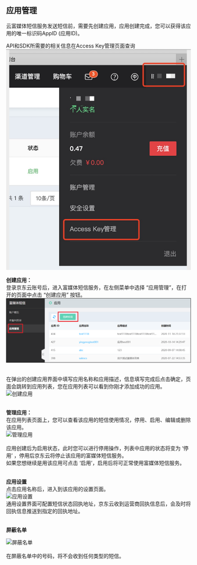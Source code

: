 ## 应用管理<br>
云富媒体短信服务发送短信前，需要先创建应用，应用创建完成，您可以获得该应用的唯一标识码AppID (应用ID)。<br>

API和SDK所需要的相关信息在Access Key管理页面查询<br>
![应用列表](../../../../image/Cloud-Communication/Rich-Media-SMS/rms-017dd.png)<br>


**创建应用：**<br>
登录京东云账号后，进入富媒体短信服务，在左侧菜单中选择 “应用管理”，在打开的页面中点击 “创建应用” 按钮。<br>
![应用列表](../../../../image/Cloud-Communication/Rich-Media-SMS/rms-003.png)<br><br>

在弹出的创建应用界面中填写应用名称和应用描述，信息填写完成后点击确定，页面会跳转到应用列表，您在应用列表可以看到你刚才添加成功的应用。<br>
![创建应用](../../../../image/Cloud-Communication/Rich-Media-SMS/rms-004.png)<br><br>

**管理应用：**<br>
在应用列表页面上，您可以查看该应用的短信使用情况，停用、启用、编辑或删除该应用。<br>
 ![管理应用](../../../../image/Cloud-Communication/Rich-Media-SMS/rms-005.png)<br><br>
应用创建后为启用状态，此时您可以进行停用操作，列表中应用的状态将变为 ‘停用’ ，停用后京东云将停止该应用的富媒体短信服务。<br>
如果您想继续是用该应用可点击 ‘启用’，启用后将可正常使用富媒体短信服务。<br><br>

**应用设置**<br>
点击应用名称后，进入到该应用的设置页面。<br>
 ![应用设置](../../../../image/Cloud-Communication/Rich-Media-SMS/rms-006.png)<br>
 通用设置界面可配置短信状态回执地址，京东云收到运营商回执信息后，会及时将回执信息推送到指定的回执地址。<br><br>
 
**屏蔽名单**<br>

 ![屏蔽名单](../../../../image/Cloud-Communication/Rich-Media-SMS/rms-007.png)<br><br>
在屏蔽名单中的号码，将不会收到任何类型的短信。<br><br>


